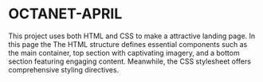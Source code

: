 # OCTANET-APRIL
This project uses both HTML and CSS to make a attractive landing page. In this page the The HTML structure defines essential components such as the main container, top section with captivating imagery, and a bottom section featuring engaging content. Meanwhile, the CSS stylesheet offers comprehensive styling directives. 
